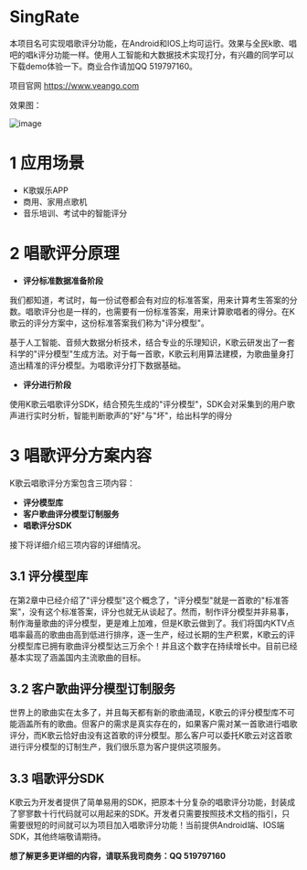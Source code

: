 # SingRate
本项目名可实现唱歌评分功能，在Android和IOS上均可运行。效果与全民k歌、唱吧的唱k评分功能一样。使用人工智能和大数据技术实现打分，有兴趣的同学可以下载demo体验一下。商业合作请加QQ 519797160。

项目官网 https://www.veango.com


效果图：

![image](https://image.jagger.now.sh/phone.jpg)


# 1 应用场景

- K歌娱乐APP
- 商用、家用点歌机
- 音乐培训、考试中的智能评分

# 2 唱歌评分原理

- **评分标准数据准备阶段**

我们都知道，考试时，每一份试卷都会有对应的标准答案，用来计算考生答案的分数。唱歌评分也是一样的，也需要有一份标准答案，用来计算歌唱者的得分。在K歌云的评分方案中，这份标准答案我们称为&quot;评分模型&quot;。

基于人工智能、音频大数据分析技术，结合专业的乐理知识，K歌云研发出了一套科学的&quot;评分模型&quot;生成方法。对于每一首歌，K歌云利用算法建模，为歌曲量身打造出精准的评分模型。为唱歌评分打下数据基础。

- **评分进行阶段**

使用K歌云唱歌评分SDK，结合预先生成的&quot;评分模型&quot;，SDK会对采集到的用户歌声进行实时分析，智能判断歌声的&quot;好&quot;与&quot;坏&quot;，给出科学的得分

# 3 唱歌评分方案内容

K歌云唱歌评分方案包含三项内容：

- **评分模型库**
- **客户歌曲评分模型订制服务**
- **唱歌评分SDK**

接下将详细介绍三项内容的详细情况。

## 3.1 评分模型库

在第2章中已经介绍了&quot;评分模型&quot;这个概念了，&quot;评分模型&quot;就是一首歌的&quot;标准答案&quot;，没有这个标准答案，评分也就无从谈起了。然而，制作评分模型并非易事，制作海量歌曲的评分模型，更是难上加难，但是K歌云做到了。我们将国内KTV点唱率最高的歌曲由高到低进行排序，逐一生产，经过长期的生产积累，K歌云的评分模型库已拥有歌曲评分模型达三万余个！并且这个数字在持续增长中。目前已经基本实现了涵盖国内主流歌曲的目标。

## 3.2 客户歌曲评分模型订制服务

世界上的歌曲实在太多了，并且每天都有新的歌曲涌现，K歌云的评分模型库不可能涵盖所有的歌曲。但客户的需求是真实存在的，如果客户需对某一首歌进行唱歌评分，而K歌云恰好由没有这首歌的评分模型。那么客户可以委托K歌云对这首歌进行评分模型的订制生产，我们很乐意为客户提供这项服务。

## 3.3 唱歌评分SDK

K歌云为开发者提供了简单易用的SDK，把原本十分复杂的唱歌评分功能，封装成了寥寥数十行代码就可以用起来的SDK。开发者只需要按照技术文档的指引，只需要很短的时间就可以为项目加入唱歌评分功能！当前提供Android端、IOS端SDK，其他终端敬请期待。



**想了解更多更详细的内容，请联系我司商务：QQ 519797160**
